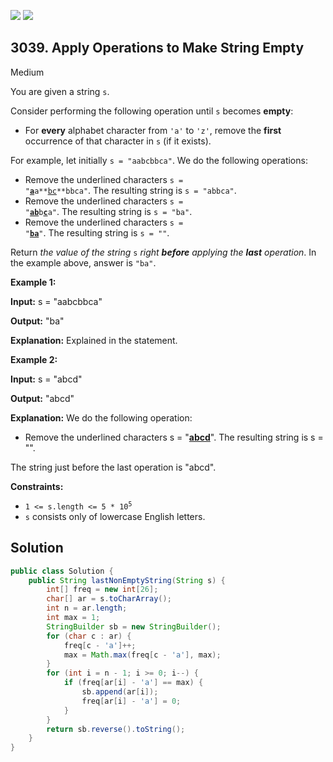 [![](https://img.shields.io/github/stars/javadev/LeetCode-in-Java?label=Stars&style=flat-square)](https://github.com/javadev/LeetCode-in-Java)
[![](https://img.shields.io/github/forks/javadev/LeetCode-in-Java?label=Fork%20me%20on%20GitHub%20&style=flat-square)](https://github.com/javadev/LeetCode-in-Java/fork)

## 3039\. Apply Operations to Make String Empty

Medium

You are given a string `s`.

Consider performing the following operation until `s` becomes **empty**:

*   For **every** alphabet character from `'a'` to `'z'`, remove the **first** occurrence of that character in `s` (if it exists).

For example, let initially `s = "aabcbbca"`. We do the following operations:

*   Remove the underlined characters <code>s = "<ins>**a**</ins>a**<ins>bc</ins>**bbca"</code>. The resulting string is `s = "abbca"`.
*   Remove the underlined characters <code>s = "<ins>**ab**</ins>b<ins>**c**</ins>a"</code>. The resulting string is `s = "ba"`.
*   Remove the underlined characters <code>s = "<ins>**ba**</ins>"</code>. The resulting string is `s = ""`.

Return _the value of the string_ `s` _right **before** applying the **last** operation_. In the example above, answer is `"ba"`.

**Example 1:**

**Input:** s = "aabcbbca"

**Output:** "ba"

**Explanation:** Explained in the statement.

**Example 2:**

**Input:** s = "abcd"

**Output:** "abcd"

**Explanation:** We do the following operation: 
- Remove the underlined characters s = "<ins>**abcd**</ins>". The resulting string is s = "". 

The string just before the last operation is "abcd".

**Constraints:**

*   <code>1 <= s.length <= 5 * 10<sup>5</sup></code>
*   `s` consists only of lowercase English letters.

## Solution

```java
public class Solution {
    public String lastNonEmptyString(String s) {
        int[] freq = new int[26];
        char[] ar = s.toCharArray();
        int n = ar.length;
        int max = 1;
        StringBuilder sb = new StringBuilder();
        for (char c : ar) {
            freq[c - 'a']++;
            max = Math.max(freq[c - 'a'], max);
        }
        for (int i = n - 1; i >= 0; i--) {
            if (freq[ar[i] - 'a'] == max) {
                sb.append(ar[i]);
                freq[ar[i] - 'a'] = 0;
            }
        }
        return sb.reverse().toString();
    }
}
```